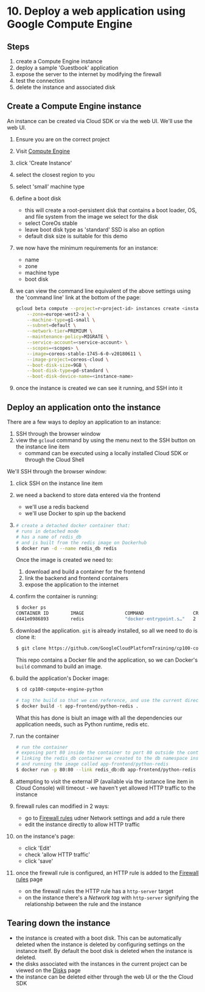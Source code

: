 # 10. Deploy a web application using Google Compute Engine

## Steps

1. create a Compute Engine instance
2. deploy a sample 'Guestbook' application
3. expose the server to the internet by modifying the firewall
4. test the connection
5. delete the instance and associated disk

## Create a Compute Engine instance

An instance can be created via Cloud SDK or via the web UI. We'll use the web UI.

1. Ensure you are on the correct project
2. Visit [Compute Engine](https://console.cloud.google.com/compute/instances)
3. click 'Create Instance'
4. select the closest region to you
5. select 'small' machine type
6. define a boot disk
    - this will create a root-persistent disk that contains a boot loader, OS, and file system from the image we select for the disk
    - select CoreOs stable
    - leave boot disk type as 'standard' SSD is also an option
    - default disk size is suitable for this demo
7. we now have the minimum requirements for an instance:
    - name
    - zone
    - machine type
    - boot disk
8. we can view the command line equivalent of the above settings using the 'command line' link at the bottom of the page:

    ```bash
    gcloud beta compute --project=r<project-id> instances create <instance-name> \
        --zone=europe-west2-a \
        --machine-type=g1-small \
        --subnet=default \
        --network-tier=PREMIUM \
        --maintenance-policy=MIGRATE \
        --service-account=<service-account> \
        --scopes=<scopes> \
        --image=coreos-stable-1745-6-0-v20180611 \
        --image-project=coreos-cloud \
        --boot-disk-size=9GB \
        --boot-disk-type=pd-standard \
        --boot-disk-device-name=<instance-name>
    ```
9. once the instance is created we can see it running, and SSH into it

## Deploy an application onto the instance

There are a few ways to deploy an application to an instance:

1. SSH through the browser window
2. view the `gcloud` command by using the menu next to the SSH button on the instance line item
    - command can be executed using a locally installed Cloud SDK or through the Cloud Shell
    
We'll SSH through the browser window:

1. click SSH on the instance line item
2. we need a backend to store data entered via the frontend
    - we'll use a redis backend
    - we'll use Docker to spin up the backend
3.
    ```bash
    # create a detached docker container that:
    # runs in detached mode
    # has a name of redis_db
    # and is built from the redis image on Dockerhub
    $ docker run -d --name redis_db redis
    ```
    
    Once the image is created we need to:
    
    1. download and build a container for the frontend
    2. link the backend and frontend containers
    3. expose the application to the internet
4. confirm the container is running:

    ```bash
    $ docker ps
    CONTAINER ID        IMAGE               COMMAND                  CREATED             STATUS              PORTS               NAMES
    d441e0986893        redis               "docker-entrypoint.s…"   2 minutes ago       Up 2 minutes        6379/tcp            redis_db
    ```
5. download the application. `git` is already installed, so all we need to do is clone it:

    ```bash
    $ git clone https://github.com/GoogleCloudPlatformTraining/cp100-compute-engine-python
    ```
    
    This repo contains a Docker file and the application, so we can Docker's `build` command to build an image.
6. build the application's Docker image:

    ```bash
    $ cd cp100-compute-engine-python
    
    # tag the build so that we can reference, and use the current directory as the context for building the image
    $ docker build -t app-frontend/python-redis .
    ```
    
    What this has done is biult an image with all the dependencies our application needs, such as Python runtime, redis etc.
7. run the container

    ```bash
    # run the container
    # exposing port 80 inside the container to port 80 outside the container
    # linking the redis_db container we created to the db namespace inside the container
    # and running the image called app-frontend/python-redis
    $ docker run -p 80:80 --link redis_db:db app-frontend/python-redis
    ```
8. attempting to visit the external IP (available via the isntance line item in Cloud Console) will timeout - we haven't yet allowed HTTP traffic to the instance
9. firewall rules can modified in 2 ways:
    - go to [Firewall rules](https://console.cloud.google.com/networking/firewalls) udner Network settings and add a rule there
    - edit the instance directly to allow HTTP traffic
10. on the instance's page:
    - click 'Edit'
    - check 'allow HTTP traffic'
    - click 'save'
11. once the firewall rule is configured, an HTTP rule is added to the [Firewall rules](https://console.cloud.google.com/networking/firewalls) page
    - on the firewall rules the HTTP rule has a `http-server` target
    - on the instance there's a *Network tag* with `http-server` signifying the relationship between the rule and the instance
    
## Tearing down the instance

- the instance is created with a boot disk. This can be automatically deleted when the instance is deleted by configuring settings on the instance itself. By default the boot disk is deleted when the instance is deleted.
- the disks associated with the instances in the current project can be viewed on the  [Disks](https://console.cloud.google.com/compute/disks) page
- the instance can be deleted either through the web UI or the the Cloud SDK
